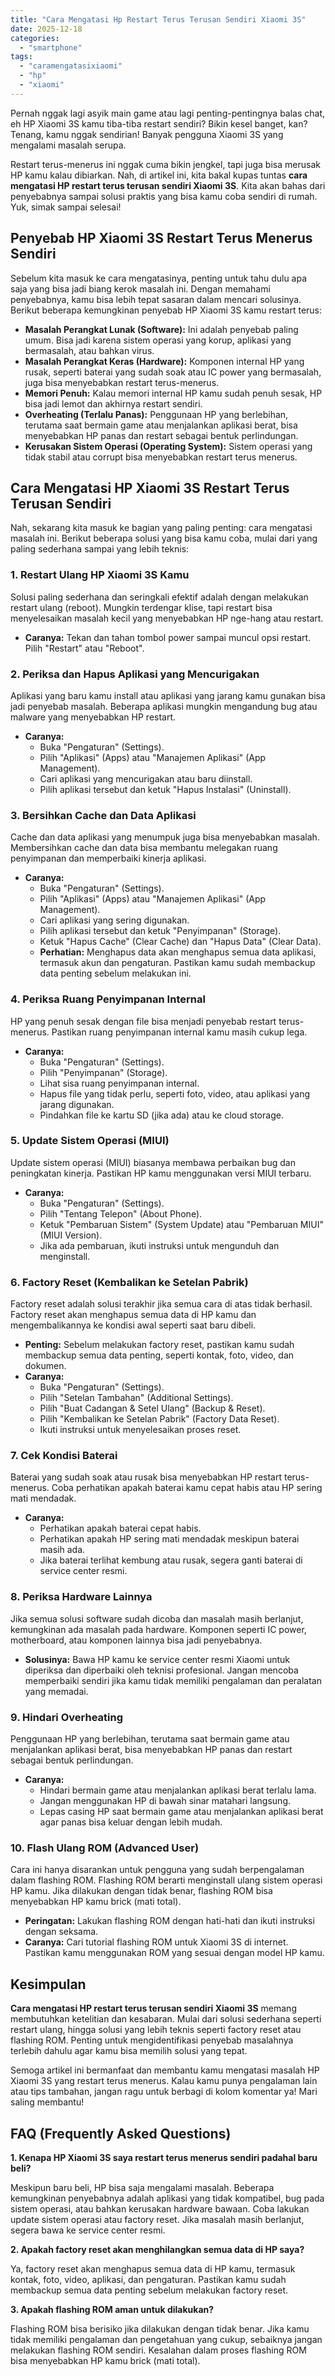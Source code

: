 ```yaml
---
title: "Cara Mengatasi Hp Restart Terus Terusan Sendiri Xiaomi 3S"
date: 2025-12-18
categories: 
  - "smartphone"
tags: 
  - "caramengatasixiaomi"
  - "hp"
  - "xiaomi"
---
```


Pernah nggak lagi asyik main game atau lagi penting-pentingnya balas chat, eh HP Xiaomi 3S kamu tiba-tiba restart sendiri? Bikin kesel banget, kan? Tenang, kamu nggak sendirian! Banyak pengguna Xiaomi 3S yang mengalami masalah serupa.

Restart terus-menerus ini nggak cuma bikin jengkel, tapi juga bisa merusak HP kamu kalau dibiarkan. Nah, di artikel ini, kita bakal kupas tuntas **cara mengatasi HP restart terus terusan sendiri Xiaomi 3S**. Kita akan bahas dari penyebabnya sampai solusi praktis yang bisa kamu coba sendiri di rumah. Yuk, simak sampai selesai!

## Penyebab HP Xiaomi 3S Restart Terus Menerus Sendiri

Sebelum kita masuk ke cara mengatasinya, penting untuk tahu dulu apa saja yang bisa jadi biang kerok masalah ini. Dengan memahami penyebabnya, kamu bisa lebih tepat sasaran dalam mencari solusinya. Berikut beberapa kemungkinan penyebab HP Xiaomi 3S kamu restart terus:

- **Masalah Perangkat Lunak (Software):** Ini adalah penyebab paling umum. Bisa jadi karena sistem operasi yang korup, aplikasi yang bermasalah, atau bahkan virus.
- **Masalah Perangkat Keras (Hardware):** Komponen internal HP yang rusak, seperti baterai yang sudah soak atau IC power yang bermasalah, juga bisa menyebabkan restart terus-menerus.
- **Memori Penuh:** Kalau memori internal HP kamu sudah penuh sesak, HP bisa jadi lemot dan akhirnya restart sendiri.
- **Overheating (Terlalu Panas):** Penggunaan HP yang berlebihan, terutama saat bermain game atau menjalankan aplikasi berat, bisa menyebabkan HP panas dan restart sebagai bentuk perlindungan.
- **Kerusakan Sistem Operasi (Operating System):** Sistem operasi yang tidak stabil atau corrupt bisa menyebabkan restart terus menerus.

## Cara Mengatasi HP Xiaomi 3S Restart Terus Terusan Sendiri

Nah, sekarang kita masuk ke bagian yang paling penting: cara mengatasi masalah ini. Berikut beberapa solusi yang bisa kamu coba, mulai dari yang paling sederhana sampai yang lebih teknis:

### 1\. Restart Ulang HP Xiaomi 3S Kamu

Solusi paling sederhana dan seringkali efektif adalah dengan melakukan restart ulang (reboot). Mungkin terdengar klise, tapi restart bisa menyelesaikan masalah kecil yang menyebabkan HP nge-hang atau restart.

- **Caranya:** Tekan dan tahan tombol power sampai muncul opsi restart. Pilih "Restart" atau "Reboot".

### 2\. Periksa dan Hapus Aplikasi yang Mencurigakan

Aplikasi yang baru kamu install atau aplikasi yang jarang kamu gunakan bisa jadi penyebab masalah. Beberapa aplikasi mungkin mengandung bug atau malware yang menyebabkan HP restart.

- **Caranya:**
    - Buka "Pengaturan" (Settings).
    - Pilih "Aplikasi" (Apps) atau "Manajemen Aplikasi" (App Management).
    - Cari aplikasi yang mencurigakan atau baru diinstall.
    - Pilih aplikasi tersebut dan ketuk "Hapus Instalasi" (Uninstall).

### 3\. Bersihkan Cache dan Data Aplikasi

Cache dan data aplikasi yang menumpuk juga bisa menyebabkan masalah. Membersihkan cache dan data bisa membantu melegakan ruang penyimpanan dan memperbaiki kinerja aplikasi.

- **Caranya:**
    - Buka "Pengaturan" (Settings).
    - Pilih "Aplikasi" (Apps) atau "Manajemen Aplikasi" (App Management).
    - Cari aplikasi yang sering digunakan.
    - Pilih aplikasi tersebut dan ketuk "Penyimpanan" (Storage).
    - Ketuk "Hapus Cache" (Clear Cache) dan "Hapus Data" (Clear Data).
    - **Perhatian:** Menghapus data akan menghapus semua data aplikasi, termasuk akun dan pengaturan. Pastikan kamu sudah membackup data penting sebelum melakukan ini.

### 4\. Periksa Ruang Penyimpanan Internal

HP yang penuh sesak dengan file bisa menjadi penyebab restart terus-menerus. Pastikan ruang penyimpanan internal kamu masih cukup lega.

- **Caranya:**
    - Buka "Pengaturan" (Settings).
    - Pilih "Penyimpanan" (Storage).
    - Lihat sisa ruang penyimpanan internal.
    - Hapus file yang tidak perlu, seperti foto, video, atau aplikasi yang jarang digunakan.
    - Pindahkan file ke kartu SD (jika ada) atau ke cloud storage.

### 5\. Update Sistem Operasi (MIUI)

Update sistem operasi (MIUI) biasanya membawa perbaikan bug dan peningkatan kinerja. Pastikan HP kamu menggunakan versi MIUI terbaru.

- **Caranya:**
    - Buka "Pengaturan" (Settings).
    - Pilih "Tentang Telepon" (About Phone).
    - Ketuk "Pembaruan Sistem" (System Update) atau "Pembaruan MIUI" (MIUI Version).
    - Jika ada pembaruan, ikuti instruksi untuk mengunduh dan menginstall.

### 6\. Factory Reset (Kembalikan ke Setelan Pabrik)

Factory reset adalah solusi terakhir jika semua cara di atas tidak berhasil. Factory reset akan menghapus semua data di HP kamu dan mengembalikannya ke kondisi awal seperti saat baru dibeli.

- **Penting:** Sebelum melakukan factory reset, pastikan kamu sudah membackup semua data penting, seperti kontak, foto, video, dan dokumen.
- **Caranya:**
    - Buka "Pengaturan" (Settings).
    - Pilih "Setelan Tambahan" (Additional Settings).
    - Pilih "Buat Cadangan & Setel Ulang" (Backup & Reset).
    - Pilih "Kembalikan ke Setelan Pabrik" (Factory Data Reset).
    - Ikuti instruksi untuk menyelesaikan proses reset.

### 7\. Cek Kondisi Baterai

Baterai yang sudah soak atau rusak bisa menyebabkan HP restart terus-menerus. Coba perhatikan apakah baterai kamu cepat habis atau HP sering mati mendadak.

- **Caranya:**
    - Perhatikan apakah baterai cepat habis.
    - Perhatikan apakah HP sering mati mendadak meskipun baterai masih ada.
    - Jika baterai terlihat kembung atau rusak, segera ganti baterai di service center resmi.

### 8\. Periksa Hardware Lainnya

Jika semua solusi software sudah dicoba dan masalah masih berlanjut, kemungkinan ada masalah pada hardware. Komponen seperti IC power, motherboard, atau komponen lainnya bisa jadi penyebabnya.

- **Solusinya:** Bawa HP kamu ke service center resmi Xiaomi untuk diperiksa dan diperbaiki oleh teknisi profesional. Jangan mencoba memperbaiki sendiri jika kamu tidak memiliki pengalaman dan peralatan yang memadai.

### 9\. Hindari Overheating

Penggunaan HP yang berlebihan, terutama saat bermain game atau menjalankan aplikasi berat, bisa menyebabkan HP panas dan restart sebagai bentuk perlindungan.

- **Caranya:**
    - Hindari bermain game atau menjalankan aplikasi berat terlalu lama.
    - Jangan menggunakan HP di bawah sinar matahari langsung.
    - Lepas casing HP saat bermain game atau menjalankan aplikasi berat agar panas bisa keluar dengan lebih mudah.

### 10\. Flash Ulang ROM (Advanced User)

Cara ini hanya disarankan untuk pengguna yang sudah berpengalaman dalam flashing ROM. Flashing ROM berarti menginstall ulang sistem operasi HP kamu. Jika dilakukan dengan tidak benar, flashing ROM bisa menyebabkan HP kamu brick (mati total).

- **Peringatan:** Lakukan flashing ROM dengan hati-hati dan ikuti instruksi dengan seksama.
- **Caranya:** Cari tutorial flashing ROM untuk Xiaomi 3S di internet. Pastikan kamu menggunakan ROM yang sesuai dengan model HP kamu.

## Kesimpulan

**Cara mengatasi HP restart terus terusan sendiri Xiaomi 3S** memang membutuhkan ketelitian dan kesabaran. Mulai dari solusi sederhana seperti restart ulang, hingga solusi yang lebih teknis seperti factory reset atau flashing ROM. Penting untuk mengidentifikasi penyebab masalahnya terlebih dahulu agar kamu bisa memilih solusi yang tepat.

Semoga artikel ini bermanfaat dan membantu kamu mengatasi masalah HP Xiaomi 3S yang restart terus menerus. Kalau kamu punya pengalaman lain atau tips tambahan, jangan ragu untuk berbagi di kolom komentar ya! Mari saling membantu!

## FAQ (Frequently Asked Questions)

**1\. Kenapa HP Xiaomi 3S saya restart terus menerus sendiri padahal baru beli?**

Meskipun baru beli, HP bisa saja mengalami masalah. Beberapa kemungkinan penyebabnya adalah aplikasi yang tidak kompatibel, bug pada sistem operasi, atau bahkan kerusakan hardware bawaan. Coba lakukan update sistem operasi atau factory reset. Jika masalah masih berlanjut, segera bawa ke service center resmi.

**2\. Apakah factory reset akan menghilangkan semua data di HP saya?**

Ya, factory reset akan menghapus semua data di HP kamu, termasuk kontak, foto, video, aplikasi, dan pengaturan. Pastikan kamu sudah membackup semua data penting sebelum melakukan factory reset.

**3\. Apakah flashing ROM aman untuk dilakukan?**

Flashing ROM bisa berisiko jika dilakukan dengan tidak benar. Jika kamu tidak memiliki pengalaman dan pengetahuan yang cukup, sebaiknya jangan melakukan flashing ROM sendiri. Kesalahan dalam proses flashing ROM bisa menyebabkan HP kamu brick (mati total).
